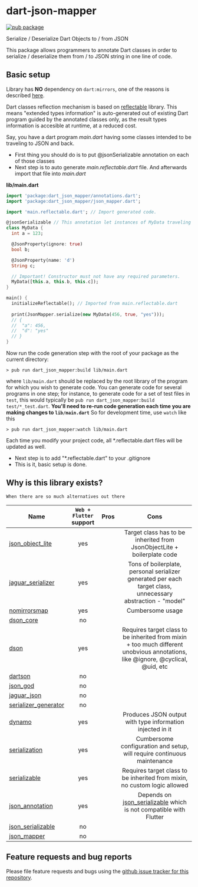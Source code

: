 # dart-json-mapper

[![pub package](https://img.shields.io/pub/v/dart_json_mapper.svg)](https://pub.dartlang.org/packages/dart_json_mapper)

Serialize / Deserialize Dart Objects to / from JSON

This package allows programmers to annotate Dart classes in order to
  serialize / deserialize them from / to JSON string in one line of code.
  
## Basic setup

Library has **NO** dependency on `dart:mirrors`, one of the reasons is described [here][1].

Dart classes reflection mechanism is based on [reflectable][3] library. This means "extended types information" is auto-generated out of existing Dart program guided by the annotated classes only, as the result types information is accesible at runtime, at a reduced cost.

Say, you have a dart program *main.dart* having some classes intended to be traveling to JSON and back.
- First thing you should do is to put @jsonSerializable annotation on each of those classes
- Next step is to auto generate *main.reflectable.dart* file. And afterwards import that file into *main.dart*

**lib/main.dart**
```dart
import 'package:dart_json_mapper/annotations.dart';
import 'package:dart_json_mapper/json_mapper.dart';

import 'main.reflectable.dart'; // Import generated code.

@jsonSerializable // This annotation let instances of MyData traveling to/from JSON
class MyData {
  int a = 123;

  @JsonProperty(ignore: true)
  bool b;

  @JsonProperty(name: 'd')
  String c;

  // Important! Constructor must not have any required parameters.
  MyData([this.a, this.b, this.c]);
}

main() {
  initializeReflectable(); // Imported from main.reflectable.dart
  
  print(JsonMapper.serialize(new MyData(456, true, "yes")));
  // { 
  //  "a": 456,
  //  "d": "yes"
  // }
}
```

Now run the code generation step with the root of your package as the current
directory:

```shell
> pub run dart_json_mapper:build lib/main.dart
```

where `lib/main.dart` should be replaced by the root library of the
program for which you wish to generate code. You can generate code for
several programs in one step; for instance, to generate code for a set of
test files in `test`, this would typically be
`pub run dart_json_mapper:build test/*_test.dart`.
**You'll need to re-run code generation each time you are making changes to `lib/main.dart`**
So for development time, use `watch` like this

```shell
> pub run dart_json_mapper:watch lib/main.dart
```

Each time you modify your project code, all *.reflectable.dart files will be updated as well.
- Next step is to add "*.reflectable.dart" to your .gitignore
- This is it, basic setup is done.

## Why is this library exists? 
`When there are so much alternatives out there`

| Name        | `Web + Flutter` support | Pros       | Cons  |
| ------------- |:-------------:| -----:|:-----------:|  
|[json_object_lite][100]| yes | | Target class has to be inherited from JsonObjectLite + boilerplate code |
|[jaguar_serializer][101]| yes | |Tons of boilerplate, personal serializer generated per each target class, unnecessary abstraction - "model"|
|[nomirrorsmap][102]| yes | | Cumbersome usage|
|[dson_core][103]| no | ||
|[dson][104]| yes | |Requires target class to be inherited from mixin + too much different unobvious annotations, like @ignore, @cyclical, @uid, etc|
|[dartson][105]| no | ||
|[json_god][106]| no | ||
|[jaguar_json][107]| no | ||
|[serializer_generator][108]| no | ||
|[dynamo][109]| yes  | |Produces JSON output with type information injected in it|
|[serialization][110]|yes  | |Cumbersome configuration and setup, will require continuous maintenance|
|[serializable][111]| yes | |Requires target class to be inherited from mixin, no custom logic allowed|
|[json_annotation][112]|yes  | |Depends on  [json_serializable][113] which is not compatible with Flutter|
|[json_serializable][113]| no | ||
|[json_mapper][114]| no | ||


[100]: https://pub.dartlang.org/packages/json_object_lite
[101]: https://pub.dartlang.org/packages/jaguar_serializer
[102]: https://pub.dartlang.org/packages/nomirrorsmap
[103]: https://pub.dartlang.org/packages/dson_core
[104]: https://pub.dartlang.org/packages/dson
[105]: https://pub.dartlang.org/packages/dartson
[106]: https://pub.dartlang.org/packages/json_god
[107]: https://pub.dartlang.org/packages/jaguar_json
[108]: https://pub.dartlang.org/packages/serializer_generator
[109]: https://pub.dartlang.org/packages/dynamo
[110]: https://pub.dartlang.org/packages/serialization
[111]: https://pub.dartlang.org/packages/serializable
[112]: https://pub.dartlang.org/packages/json_annotation
[113]: https://pub.dartlang.org/packages/json_serializable
[114]: https://pub.dartlang.org/packages/json_mapper

## Feature requests and bug reports

Please file feature requests and bugs using the
[github issue tracker for this repository][2].



[1]: https://github.com/flutter/flutter/issues/1150
[2]: https://github.com/k-paxian/dart-json-mapper/issues
[3]: https://pub.dartlang.org/packages/reflectable
